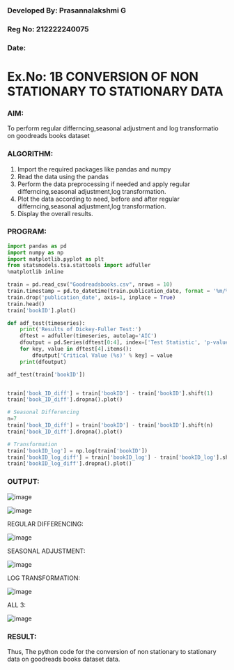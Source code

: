 ### Developed By: Prasannalakshmi G
### Reg No: 212222240075
### Date: 

# Ex.No: 1B CONVERSION OF NON STATIONARY TO STATIONARY DATA


### AIM:
To perform regular differncing,seasonal adjustment and log transformatio on goodreads books dataset

### ALGORITHM:
1. Import the required packages like pandas and numpy
2. Read the data using the pandas
3. Perform the data preprocessing if needed and apply regular differncing,seasonal adjustment,log transformation.
4. Plot the data according to need, before and after regular differncing,seasonal adjustment,log transformation.
5. Display the overall results.
### PROGRAM:

```python
import pandas as pd
import numpy as np
import matplotlib.pyplot as plt
from statsmodels.tsa.stattools import adfuller
%matplotlib inline

train = pd.read_csv("Goodreadsbooks.csv", nrows = 10)
train.timestamp = pd.to_datetime(train.publication_date, format = '%m/%d/%Y')
train.drop('publication_date', axis=1, inplace = True)
train.head()
train['bookID'].plot()

def adf_test(timeseries):
    print('Results of Dickey-Fuller Test:')
    dftest = adfuller(timeseries, autolag='AIC')
    dfoutput = pd.Series(dftest[0:4], index=['Test Statistic', 'p-value', '#Lags Used', 'Number of Observations Used'])
    for key, value in dftest[4].items():
        dfoutput['Critical Value (%s)' % key] = value
    print(dfoutput)

adf_test(train['bookID'])


train['book_ID_diff'] = train['bookID'] - train['bookID'].shift(1)
train['book_ID_diff'].dropna().plot()

# Seasonal Differencing
n=7
train['book_ID_diff'] = train['bookID'] - train['bookID'].shift(n)
train['book_ID_diff'].dropna().plot()

# Transformation
train['bookID_log'] = np.log(train['bookID'])
train['bookID_log_diff'] = train['bookID_log'] - train['bookID_log'].shift(1)
train['bookID_log_diff'].dropna().plot()


```

### OUTPUT:
![image](https://github.com/user-attachments/assets/e07232a3-30b5-45da-a7c6-784c40c8ba93)

![image](https://github.com/user-attachments/assets/ee19eee7-d92c-41a2-bf9a-ee1ea641b375)

REGULAR DIFFERENCING:

![image](https://github.com/user-attachments/assets/26e34c12-29d6-406f-b083-6f81e13023ca)

SEASONAL ADJUSTMENT:

![image](https://github.com/user-attachments/assets/6ac770b1-9f0e-4bcb-bb03-ac6b7801f1a6)

LOG TRANSFORMATION:

![image](https://github.com/user-attachments/assets/d3ed1812-2963-4af9-93a2-b5ac3e7bbc19)


ALL 3:

![image](https://github.com/user-attachments/assets/28df4fd3-ca24-47c8-8805-fe6c5318cf2a)



### RESULT:
Thus, The python code for the conversion of non stationary to stationary data on goodreads books dataset
data.
